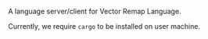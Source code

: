 A language server/client for Vector Remap Language. 

Currently, we require ```cargo``` to be installed on user machine.


